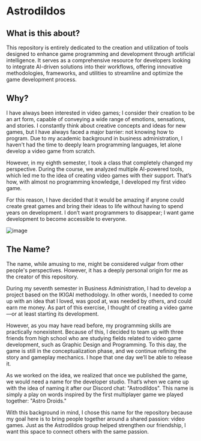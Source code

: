 # Astrodildos
## What is this about?
This repository is entirely dedicated to the creation and utilization of tools designed to enhance game programming and development through artificial intelligence. It serves as a comprehensive resource for developers looking to integrate AI-driven solutions into their workflows, offering innovative methodologies, frameworks, and utilities to streamline and optimize the game development process.

## Why?
I have always been interested in video games; I consider their creation to be an art form, capable of conveying a wide range of emotions, sensations, and stories. I constantly think about creative concepts and ideas for new games, but I have always faced a major barrier: not knowing how to program. Due to my academic background in business administration, I haven't had the time to deeply learn programming languages, let alone develop a video game from scratch.

However, in my eighth semester, I took a class that completely changed my perspective. During the course, we analyzed multiple AI-powered tools, which led me to the idea of creating video games with their support. That’s how, with almost no programming knowledge, I developed my first video game.

For this reason, I have decided that it would be amazing if anyone could create great games and bring their ideas to life without having to spend years on development. I don’t want programmers to disappear; I want game development to become accessible to everyone.



![image](https://github.com/user-attachments/assets/f022b5bf-f395-47c3-a4c1-26f071987caa)

## The Name?
The name, while amusing to me, might be considered vulgar from other people's perspectives. However, it has a deeply personal origin for me as the creator of this repository.

During my seventh semester in Business Administration, I had to develop a project based on the IKIGAI methodology. In other words, I needed to come up with an idea that I loved, was good at, was needed by others, and could earn me money. As part of this exercise, I thought of creating a video game—or at least starting its development.

However, as you may have read before, my programming skills are practically nonexistent. Because of this, I decided to team up with three friends from high school who are studying fields related to video game development, such as Graphic Design and Programming. To this day, the game is still in the conceptualization phase, and we continue refining the story and gameplay mechanics. I hope that one day we’ll be able to release it.

As we worked on the idea, we realized that once we published the game, we would need a name for the developer studio. That’s when we came up with the idea of naming it after our Discord chat: "Astrodildos". This name is simply a play on words inspired by the first multiplayer game we played together: "Astro Droids."

With this background in mind, I chose this name for the repository because my goal here is to bring people together around a shared passion: video games. Just as the Astrodildos group helped strengthen our friendship, I want this space to connect others with the same passion.



